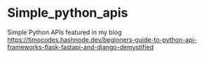 # Simple_python_apis
Simple Python APIs featured in my blog
https://timocodes.hashnode.dev/beginners-guide-to-python-api-frameworks-flask-fastapi-and-django-demystified
